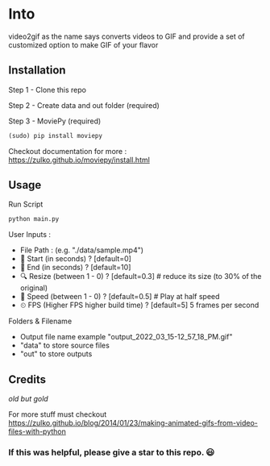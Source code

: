 # Into

video2gif as the name says converts videos to GIF and provide a set of customized option to make GIF of your flavor

## Installation

Step 1 - Clone this repo

Step 2 - Create data and out folder (required)

Step 3 - MoviePy (required)

```python
(sudo) pip install moviepy
```

Checkout documentation for more : https://zulko.github.io/moviepy/install.html

## Usage

Run Script

```python
python main.py
```

User Inputs :

- File Path : (e.g. "./data/sample.mp4")
- 🏁 Start (in seconds) ? [default=0]
- 🚧 End (in seconds) ? [default=10]
- 🔍 Resize (between 1 - 0) ? [default=0.3] # reduce its size (to 30% of the original)
- 🐢 Speed (between 1 - 0) ? [default=0.5] # Play at half speed
- ⏲ FPS (Higher FPS higher build time) ? [default=5] 5 frames per second

Folders & Filename

- Output file name example "output_2022_03_15-12_57_18_PM.gif"
- "data" to store source files
- "out" to store outputs

## Credits

_old but gold_

For more stuff must checkout https://zulko.github.io/blog/2014/01/23/making-animated-gifs-from-video-files-with-python

### If this was helpful, please give a star to this repo. 😃
